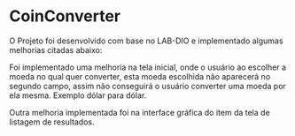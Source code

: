 # CoinConverter

O Projeto foi desenvolvido com base no LAB-DIO e implementado algumas melhorias citadas abaixo:

Foi implementado uma melhoria na tela inicial, onde o usuário ao escolher a moeda no qual quer converter, esta moeda escolhida não aparecerá no segundo
campo, assim não conseguirá o usuário converter uma moeda por ela mesma. Exemplo dólar para dólar. 

Outra melhoria implementada foi na interface gráfica do item da tela de listagem de resultados.

